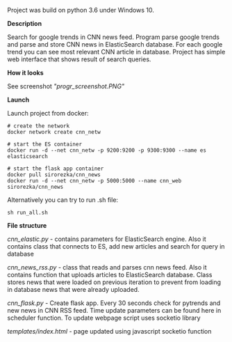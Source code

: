 Project was build on python 3.6 under Windows 10.

**Description**

Search for google trends in CNN news feed. Program parse google trends and parse and store CNN news in ElasticSearch database. For each google trend you can see most relevant CNN article in database. Project has simple web interface that shows result of search queries.

**How it looks**

See screenshot *"progr_screenshot.PNG"*

**Launch** 

Launch project from docker:

```
# create the network
docker network create cnn_netw

# start the ES container
docker run -d --net cnn_netw -p 9200:9200 -p 9300:9300 --name es elasticsearch

# start the flask app container
docker pull sirorezka/cnn_news
docker run -d --net cnn_netw -p 5000:5000 --name cnn_web sirorezka/cnn_news
```

Alternatively you can try to run .sh file:
```
sh run_all.sh
```


**File structure**

*cnn_elastic.py*  - contains parameters for ElasticSearch engine. 
Also it contains class that connects to ES, add new articles and search for query in database

*cnn_news_rss.py* - class that reads and parses cnn news feed. Also it contains function that uploads articles to ElasticSearch database. Class stores news that were loaded on previous iteration to prevent from loading in database news that were already uploaded.

*cnn_flask.py* - Create flask app. Every 30 seconds check for pytrends and new news in CNN RSS feed. Time update parameters can be found here in scheduler function. To update webpage script uses socketio library

*templates/index.html* - page updated using javascript socketio function




 